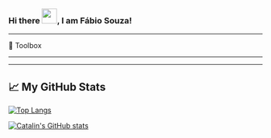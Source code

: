 ### Hi there <img src="https://raw.githubusercontent.com/MartinHeinz/MartinHeinz/master/wave.gif" width="30px">, I am Fábio Souza!


---

🧰 Toolbox

---

---

## &#x1f4c8; My GitHub Stats

[![Top Langs](https://github-readme-stats.vercel.app/api/top-langs/?username=fabiosouzadev&hide=java,html,css&theme=radical)](https://github.com/anuraghazra/github-readme-stats)

[![Catalin's GitHub stats](https://github-readme-stats.vercel.app/api?username=fabiosouzadev&theme=radical)](https://github.com/anuraghazra/github-readme-stats)



<!--
**fabiosouzadev/fabiosouzadev** is a ✨ _special_ ✨ repository because its `README.md` (this file) appears on your GitHub profile.

Here are some ideas to get you started:

- 🔭 I’m currently working on ...
- 🌱 I’m currently learning ...
- 👯 I’m looking to collaborate on ...
- 🤔 I’m looking for help with ...
- 💬 Ask me about ...
- 📫 How to reach me: ...
- 😄 Pronouns: ...
- ⚡ Fun fact: ...
-->
